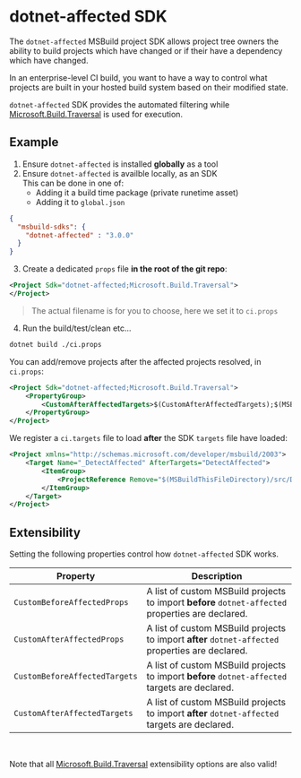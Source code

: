 # dotnet-affected SDK

The `dotnet-affected` MSBuild project SDK allows project tree owners the ability to build projects which have changed or if their have a dependency which have changed.

In an enterprise-level CI build, you want to have a way to control what projects are built in your hosted build system based
on their modified state.

`dotnet-affected` SDK provides the automated filtering while [Microsoft.Build.Traversal](https://github.com/microsoft/MSBuildSdks/tree/main/src/Traversal) is used
for execution.

## Example

1. Ensure `dotnet-affected` is installed **globally** as a tool
2. Ensure `dotnet-affected` is availble locally, as an SDK  
   This can be done in one of:
   - Adding it a build time package (private runetime asset)
   - Adding it to `global.json`
```json
{
  "msbuild-sdks": {
    "dotnet-affected" : "3.0.0"
  }
}
```

3. Create a dedicated `props` file **in the root of the git repo**:

```xml
<Project Sdk="dotnet-affected;Microsoft.Build.Traversal">
</Project>
```

> The actual filename is for you to choose, here we set it to `ci.props`

4. Run the build/test/clean etc...

```bash
dotnet build ./ci.props
```

You can add/remove projects after the affected projects resolved, in `ci.props`:

```xml
<Project Sdk="dotnet-affected;Microsoft.Build.Traversal">
    <PropertyGroup>
        <CustomAfterAffectedTargets>$(CustomAfterAffectedTargets);$(MSBuildThisFileDirectory)ci.targets</CustomAfterAffectedTargets>
    </PropertyGroup>
</Project>
```

We register a `ci.targets` file to load **after** the SDK `targets` file have loaded:

```xml
<Project xmlns="http://schemas.microsoft.com/developer/msbuild/2003">
    <Target Name="_DetectAffected" AfterTargets="DetectAffected">
        <ItemGroup>
            <ProjectReference Remove="$(MSBuildThisFileDirectory)/src/DevTools/**/*.csproj" />
        </ItemGroup>
    </Target>
</Project>
```


## Extensibility

Setting the following properties control how `dotnet-affected` SDK works.

| Property                            | Description |
|-------------------------------------|-------------|
| `CustomBeforeAffectedProps `  | A list of custom MSBuild projects to import **before** `dotnet-affected` properties are declared. |
| `CustomAfterAffectedProps`    | A list of custom MSBuild projects to import **after** `dotnet-affected` properties are declared.|
| `CustomBeforeAffectedTargets` | A list of custom MSBuild projects to import **before** `dotnet-affected` targets are declared.|
| `CustomAfterAffectedTargets`  | A list of custom MSBuild projects to import **after** `dotnet-affected` targets are declared.|

<br />

Note that all [Microsoft.Build.Traversal](https://github.com/microsoft/MSBuildSdks/tree/main/src/Traversal) extensibility options
are also valid!
